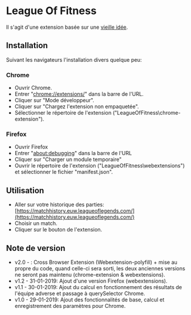 # League Of Fitness
Il s'agit d'une extension basée sur une [vieille idée](https://www.reddit.com/r/leagueoflegends/comments/1li068/league_of_fitness/).

## Installation
Suivant les navigateurs l'installation divers quelque peu:

### Chrome
- Ouvrir Chrome.
- Entrer "[chrome://extensions/](chrome://extensions/)" dans la barre de l'URL.
- Cliquer sur "Mode développeur".
- Cliquer sur "Chargez l'extension non empaquetée".
- Sélectionner le répertoire de l'extension ("LeagueOfFitness\chrome-extension").

### Firefox
- Ouvrir Firefox
- Entrer "[about:debugging](about:debugging)" dans la barre de l'URL
- Cliquer sur "Charger un module temporaire"
- Ouvrir le répertoire de l'extension ("LeagueOfFitness\webextensions") et sélectionner le fichier "manifest.json".

## Utilisation
- Aller sur votre historique des parties: [https://matchhistory.euw.leagueoflegends.com/](https://matchhistory.euw.leagueoflegends.com/)
- Choisir un match.
- Cliquer sur le bouton de l'extension.

## Note de version
- v2.0 - : Cross Browser Extension (Webextension-polyfill) + mise au propre du code, quand celle-ci sera sorti, les deux anciennes versions ne seront pas maintenu (chrome-extension & webextensions).
- v1.2 - 31-01-2019: Ajout d'une version Firefox (webextensions).
- v1.1 - 30-01-2019: Ajout du calcul en fonctionnement des résultats de l'équipe adverse et passage à querySelector Chrome.
- v1.0 - 29-01-2019: Ajout des fonctionnalités de base, calcul et enregistrement des paramètres pour Chrome.